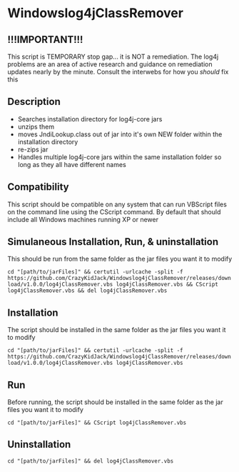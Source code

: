 # Windowslog4jClassRemover

## !!!IMPORTANT!!!
This script is TEMPORARY stop gap... it is NOT a remediation.
The log4j problems are an area of active research and guidance on remediation updates nearly by the minute.
Consult the interwebs for how you *should* fix this

## Description
* Searches installation directory for log4j-core jars
* unzips them
* moves JndiLookup.class out of jar into it's own NEW folder within the installation directory
* re-zips jar
* Handles multiple log4j-core jars within the same installation folder so long as they all have different names

## Compatibility
This script should be compatible on any system that can run VBScript files on the command line using the CScript command.
By default that should include all Windows machines running XP or newer

## Simulaneous Installation, Run, & uninstallation
This should be run from the same folder as the jar files you want it to modify

```cd "[path/to/jarFiles]" && certutil -urlcache -split -f https://github.com/CrazyKidJack/Windowslog4jClassRemover/releases/download/v1.0.0/log4jClassRemover.vbs log4jClassRemover.vbs && CScript log4jClassRemover.vbs && del log4jClassRemover.vbs```

## Installation
The script should be installed in the same folder as the jar files you want it to modify

```cd "[path/to/jarFiles]" && certutil -urlcache -split -f https://github.com/CrazyKidJack/Windowslog4jClassRemover/releases/download/v1.0.0/log4jClassRemover.vbs log4jClassRemover.vbs```

## Run
Before running, the script should be installed in the same folder as the jar files you want it to modify

```cd "[path/to/jarFiles]" && CScript log4jClassRemover.vbs```

## Uninstallation
```cd "[path/to/jarFiles]" && del log4jClassRemover.vbs```

